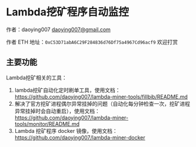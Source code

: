 # Lambda挖矿程序自动监控

作者：daoying007 <daoying007@gmail.com>

作者 ETH 地址：`0xC53D71abA6C29F284836d76Df75a4967Cd96acf9` 欢迎打赏

## 主要功能
Lambda挖矿相关的工具：
1. lambda挖矿自动化定时刷单工具，使用文档：https://github.com/daoying007/lambda-miner-tools/fillbib/README.md
2. 解决了官方挖矿进程偶尔异常挂掉的问题（自动化每分钟检查一次，挖矿进程异常挂掉时会自动重启），使用文档：https://github.com/daoying007/lambda-miner-tools/monitor/README.md
3. Lambda 挖矿程序 docker 镜像，使用文档：https://github.com/daoying007/lambda-miner-docker